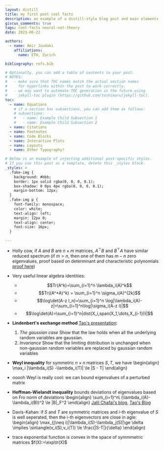 ```yaml
---
layout: distill
title: my first post cool facts 
description: an example of a distill-style blog post and main elements
giscus_comments: true
tags: cool-facts neural-net-theory
date: 2023-06-22

authors:
  - name: Amir Joudaki
    affiliations:
      name: ETH, Zurich

bibliography: refs.bib

# Optionally, you can add a table of contents to your post.
# NOTES:
#   - make sure that TOC names match the actual section names
#     for hyperlinks within the post to work correctly.
#   - we may want to automate TOC generation in the future using
#     jekyll-toc plugin (https://github.com/toshimaru/jekyll-toc).
toc:
  - name: Equations
    # if a section has subsections, you can add them as follows:
    # subsections:
    #   - name: Example Child Subsection 1
    #   - name: Example Child Subsection 2
  - name: Citations
  - name: Footnotes
  - name: Code Blocks
  - name: Interactive Plots
  - name: Layouts
  - name: Other Typography?

# Below is an example of injecting additional post-specific styles.
# If you use this post as a template, delete this _styles block.
_styles: >
  .fake-img {
    background: #bbb;
    border: 1px solid rgba(0, 0, 0, 0.1);
    box-shadow: 0 0px 4px rgba(0, 0, 0, 0.1);
    margin-bottom: 12px;
  }
  .fake-img p {
    font-family: monospace;
    color: white;
    text-align: left;
    margin: 12px 0;
    text-align: center;
    font-size: 16px;
  }

---
```




- Holly cow, if $A$ and $B$ are $n\times m$ matrices, $A^\top B$ and $B^\top A$ have similar reduced spectrum (if $m>n$, then one of them has $m-n$ zero eigenvalues, proof based on determinant and characteristic polynomials [proof here](https://math.stackexchange.com/questions/124888/are-the-eigenvalues-of-ab-equal-to-the-eigenvalues-of-ba))

- Very useful linear algebra identities:
  - $$Tr(A^k)=\sum_{i=1}^n \lambda_i(A)^k$$
  - $$Tr((A^*A)^k) = \sum_{i=1}^n \sigma_i(A)^{2k}$$
  - $$\log\det(A-z I_n)=\sum_{i=1}^n \log|\lambda_i(A)-z|=\sum_{i=1}^n\log|\sigma_i(A-z I)|$$
  - $$\log\det(A)=\sum_{i=1}^n|dist(X_i,span(X_1,\dots,X_{i-1}))|$$

- **Lindenbert's exchange method** [Tao's presentation](https://terrytao.files.wordpress.com/2009/08/random_matrix.pdf): 
  1. *The gaussian case* Show that the law holds when all the underlying random variables are gaussian.
  2. *Invariance* Show that the limiting distribution is unchanged when non-gaussian random variables are replaced by
gaussian random variables 

- **Weyl inequality** for symmetric $n\times n$ matrices $S, T$, we have
\begin{align}
\max_i |\lambda_i(S) -\lambda_i(T)| \le \|S - T\|
\end{align}
- ooooh Weyl is really cool: we can bound eigenvalues of a perturbed matrix 
- **Hoffman-Wielandt inequality** bounds deviations of eigenvalues based on Fro norm of deviations
\begin{align}
\sum_{i=1}^n\ (\lambda_i(A)-\lambda_i(B))^2 \le \|B\|_F^2
\end{align} [Jalil Chafai's blog](https://djalil.chafai.net/blog/2011/12/03/the-hoffman-wielandt-inequality/), [Tao's Blog](https://terrytao.wordpress.com/2010/02/02/254a-notes-4-the-semi-circular-law/)

- Davis-Kahan: if $S$ and $T$ are symmetric matrices and $i$-th eigenvalue of $S$ is well seperated, then the i-th eigenvectors are close in agle:
\begin{align}
\max_{j\neq i}|\lambda_i(S)-\lambda_j(S)|\ge \delta
\implies \sin\angle(v_i(S),v_i(T)) \le \frac{\|S-T\|}{\delta}
\end{align}

- trace exponential function is convex in the space of symmmetric matrices $f(X):=\exp\tr(X)$



